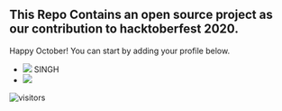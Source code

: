 ## This Repo Contains an open source project as our contribution to hacktoberfest 2020.

Happy October! You can start by adding your profile below.


- [![](https://img.shields.io/badge/DEV-ESH-blue)](http://www.deveshsingh.ml) SINGH
- [![](https://img.shields.io/badge/D3V3sh-blue)](http://www.deveshsingh.ml) 












![visitors](https://visitor-badge.laobi.icu/badge?page_id=Nimisha-Singh.Hacktoberfest2020)
